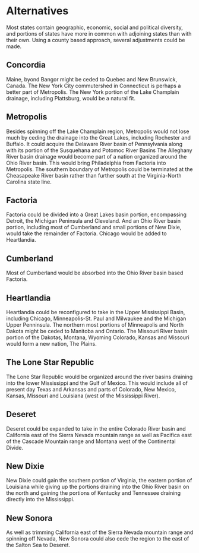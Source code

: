 # Alternatives

Most states contain geographic, economic, social and political diversity, and portions of states have more in common with adjoining states than with their own. Using a county based approach, several adjustments could be made.

## Concordia

Maine, byond Bangor might be ceded to Quebec and New Brunswick, Canada. The New York City commutershed in Connecticut is perhaps a better part of Metropolis. The New York portion of the Lake Champlain drainage, including Plattsburg, would be a natural fit.

## Metropolis

Besides spinning off the Lake Champlain region, Metropolis would not lose much by ceding the drainage into the Great Lakes, including Rochester and Buffalo. It could acquire the Delaware River basin of Pennsylvania along with its portion of the Susquehana and Potomoc River Basins The Alleghany River basin drainage would become part of a nation organized around the Ohio River basin. This would bring Philadelphia from Factoria into Metropolis. The southern boundary of Metropolis could be terminated at the Cheasapeake River basin rather than further south at the Virginia-North Carolina state line.

## Factoria

Factoria could be divided into a Great Lakes basin portion, encompassing Detroit, the Michigan Peninsula and Cleveland. And an Ohio River basin portion, including most of Cumberland and small portions of New Dixie, would take the remainder of Factoria. Chicago would be added to Heartlandia.

## Cumberland

Most of Cumberland would be absorbed into the Ohio River basin based Factoria.

## Heartlandia

 Heartlandia could be reconfigured to take in the Upper Mississippi Basin, including Chicago, Minneapolis-St. Paul and Milwaukee and the Michigan Upper Penninsula. The northern most portions of Minneapolis and North Dakota might be ceded to Manitoba and Ontario. The Missouri River basin portion of the Dakotas, Montana, Wyoming Colorado, Kansas and Missouri would form a new nation, The Plains.

## The Lone Star Republic

 The Lone Star Republic would be organized around the river basins draining into the lower Mississippi and the Gulf of Mexico. This would include all of present day Texas and Arkansas and parts of Colorado, New Mexico, Kansas, Missouri and Louisiana (west of the Mississippi River).

## Deseret

Deseret could be expanded to take in the entire Colorado River basin and California east of the Sierra Nevada mountain range as well as Pacifica east of the Cascade Mountain range and Montana west of the Continental Divide.

## New Dixie

New Dixie could gain the southern portion of Virginia, the eastern portion of Louisiana while giving up the portions draining into the Ohio River basin on the north and gaining the portions of Kentucky and Tennessee draining directly into the Mississippi.

## New Sonora

As well as trimming California east of the Sierra Nevada mountain range and spinning off Nevada, New Sonora could also cede the region to the east of the Salton Sea to Deseret.
